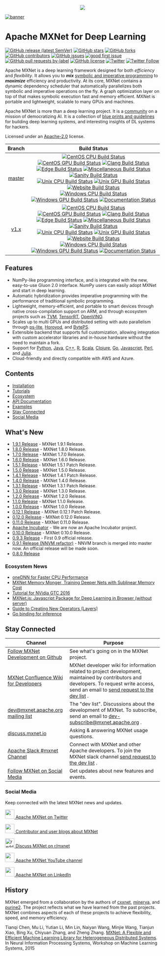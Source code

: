 <!--
  ~ Licensed to the Apache Software Foundation (ASF) under one
  ~ or more contributor license agreements.  See the NOTICE file
  ~ distributed with this work for additional information
  ~ regarding copyright ownership.  The ASF licenses this file
  ~ to you under the Apache License, Version 2.0 (the
  ~ "License"); you may not use this file except in compliance
  ~ with the License.  You may obtain a copy of the License at
  ~
  ~   http://www.apache.org/licenses/LICENSE-2.0
  ~
  ~ Unless required by applicable law or agreed to in writing,
  ~ software distributed under the License is distributed on an
  ~ "AS IS" BASIS, WITHOUT WARRANTIES OR CONDITIONS OF ANY
  ~ KIND, either express or implied.  See the License for the
  ~ specific language governing permissions and limitations
  ~ under the License.
  ~
-->

<div align="center">
  <a href="https://mxnet.apache.org/"><img src="https://raw.githubusercontent.com/dmlc/web-data/master/mxnet/image/mxnet_logo_2.png"></a><br>
</div>

[![banner](https://raw.githubusercontent.com/dmlc/web-data/master/mxnet/image/banner.png)](https://mxnet.apache.org)

Apache MXNet for Deep Learning
===========================================
[![GitHub release (latest SemVer)](https://img.shields.io/github/v/release/apache/mxnet)](https://github.com/apache/mxnet/releases) [![GitHub stars](https://img.shields.io/github/stars/apache/mxnet)](https://github.com/apache/mxnet/stargazers) [![GitHub forks](https://img.shields.io/github/forks/apache/mxnet)](https://github.com/apache/mxnet/network) [![GitHub contributors](https://img.shields.io/github/contributors-anon/apache/mxnet)](https://github.com/apache/mxnet/graphs/contributors) [![GitHub issues](https://img.shields.io/github/issues/apache/mxnet)](https://github.com/apache/mxnet/issues) [![good first issue](https://img.shields.io/github/issues/apache/mxnet/good%20first%20issue)](https://github.com/apache/mxnet/labels/good%20first%20issue) [![GitHub pull requests by-label](https://img.shields.io/github/issues-pr/apache/mxnet/pr-awaiting-review)](https://github.com/apache/mxnet/labels/pr-awaiting-review) [![GitHub license](https://img.shields.io/github/license/apache/mxnet)](https://github.com/apache/mxnet/blob/master/LICENSE) [![Twitter](https://img.shields.io/twitter/url?style=social&url=https%3A%2F%2Fgithub.com%2Fapache%2Fmxnet)](https://twitter.com/intent/tweet?text=Wow:%20https%3A%2F%2Fgithub.com%2Fapache%2Fmxnet%20@ApacheMXNet) [![Twitter Follow](https://img.shields.io/twitter/follow/ApacheMXNet?style=social)](https://twitter.com/ApacheMXNet)

Apache MXNet is a deep learning framework designed for both *efficiency* and *flexibility*.
It allows you to ***mix*** [symbolic and imperative programming](https://mxnet.apache.org/api/architecture/program_model)
to ***maximize*** efficiency and productivity.
At its core, MXNet contains a dynamic dependency scheduler that automatically parallelizes both symbolic and imperative operations on the fly.
A graph optimization layer on top of that makes symbolic execution fast and memory efficient.
MXNet is portable and lightweight, scalable to many GPUs and machines.

Apache MXNet is more than a deep learning project. It is a [community](https://mxnet.apache.org/versions/master/community)
on a mission of democratizing AI. It is a collection of [blue prints and guidelines](https://mxnet.apache.org/api/architecture/overview)
for building deep learning systems, and interesting insights of DL systems for hackers.

Licensed under an [Apache-2.0](https://github.com/apache/mxnet/blob/master/LICENSE) license.

| Branch  | Build Status  |
|:-------:|:-------------:|
| [master](https://github.com/apache/mxnet/tree/master) | [![CentOS CPU Build Status](http://jenkins.mxnet-ci.com/job/mxnet-validation/job/centos-cpu/job/master/badge/icon?subject=build%20centos%20cpu)](http://jenkins.mxnet-ci.com/job/mxnet-validation/job/centos-cpu/job/master/) [![CentOS GPU Build Status](http://jenkins.mxnet-ci.com/job/mxnet-validation/job/centos-gpu/job/master/badge/icon?subject=build%20centos%20gpu)](http://jenkins.mxnet-ci.com/job/mxnet-validation/job/centos-gpu/job/master/) [![Clang Build Status](http://jenkins.mxnet-ci.com/job/mxnet-validation/job/clang/job/master/badge/icon?subject=build%20clang)](http://jenkins.mxnet-ci.com/job/mxnet-validation/job/clang/job/master/) <br> [![Edge Build Status](http://jenkins.mxnet-ci.com/job/mxnet-validation/job/edge/job/master/badge/icon?subject=build%20edge)](http://jenkins.mxnet-ci.com/job/mxnet-validation/job/edge/job/master/) [![Miscellaneous Build Status](http://jenkins.mxnet-ci.com/job/mxnet-validation/job/miscellaneous/job/master/badge/icon?subject=build%20miscellaneous)](http://jenkins.mxnet-ci.com/job/mxnet-validation/job/miscellaneous/job/master/) [![Sanity Build Status](http://jenkins.mxnet-ci.com/job/mxnet-validation/job/sanity/job/master/badge/icon?subject=build%20sanity)](http://jenkins.mxnet-ci.com/job/mxnet-validation/job/sanity/job/master/) <br> [![Unix CPU Build Status](http://jenkins.mxnet-ci.com/job/mxnet-validation/job/unix-cpu/job/master/badge/icon?subject=build%20unix%20cpu)](http://jenkins.mxnet-ci.com/job/mxnet-validation/job/unix-cpu/job/master/) [![Unix GPU Build Status](http://jenkins.mxnet-ci.com/job/mxnet-validation/job/unix-gpu/job/master/badge/icon?subject=build%20unix%20gpu)](http://jenkins.mxnet-ci.com/job/mxnet-validation/job/unix-gpu/job/master/) [![Website Build Status](http://jenkins.mxnet-ci.com/job/mxnet-validation/job/website/job/master/badge/icon?subject=build%20website)](http://jenkins.mxnet-ci.com/job/mxnet-validation/job/website/job/master/) <br> [![Windows CPU Build Status](http://jenkins.mxnet-ci.com/job/mxnet-validation/job/windows-cpu/job/master/badge/icon?subject=build%20windows%20cpu)](http://jenkins.mxnet-ci.com/job/mxnet-validation/job/windows-cpu/job/master/) [![Windows GPU Build Status](http://jenkins.mxnet-ci.com/job/mxnet-validation/job/windows-gpu/job/master/badge/icon?subject=build%20windows%20gpu)](http://jenkins.mxnet-ci.com/job/mxnet-validation/job/windows-gpu/job/master/) [![Documentation Status](http://jenkins.mxnet-ci.com/job/restricted-website-build/badge/icon)](https://mxnet.apache.org/) |
| [v1.x](https://github.com/apache/mxnet/tree/v1.x) | [![CentOS CPU Build Status](http://jenkins.mxnet-ci.com/job/mxnet-validation/job/centos-cpu/job/v1.x/badge/icon?subject=build%20centos%20cpu)](http://jenkins.mxnet-ci.com/job/mxnet-validation/job/centos-cpu/job/v1.x/) [![CentOS GPU Build Status](http://jenkins.mxnet-ci.com/job/mxnet-validation/job/centos-gpu/job/v1.x/badge/icon?subject=build%20centos%20gpu)](http://jenkins.mxnet-ci.com/job/mxnet-validation/job/centos-gpu/job/v1.x/) [![Clang Build Status](http://jenkins.mxnet-ci.com/job/mxnet-validation/job/clang/job/v1.x/badge/icon?subject=build%20clang)](http://jenkins.mxnet-ci.com/job/mxnet-validation/job/clang/job/v1.x/) <br> [![Edge Build Status](http://jenkins.mxnet-ci.com/job/mxnet-validation/job/edge/job/v1.x/badge/icon?subject=build%20edge)](http://jenkins.mxnet-ci.com/job/mxnet-validation/job/edge/job/v1.x/) [![Miscellaneous Build Status](http://jenkins.mxnet-ci.com/job/mxnet-validation/job/miscellaneous/job/v1.x/badge/icon?subject=build%20miscellaneous)](http://jenkins.mxnet-ci.com/job/mxnet-validation/job/miscellaneous/job/v1.x/) [![Sanity Build Status](http://jenkins.mxnet-ci.com/job/mxnet-validation/job/sanity/job/v1.x/badge/icon?subject=build%20sanity)](http://jenkins.mxnet-ci.com/job/mxnet-validation/job/sanity/job/v1.x/) <br> [![Unix CPU Build Status](http://jenkins.mxnet-ci.com/job/mxnet-validation/job/unix-cpu/job/v1.x/badge/icon?subject=build%20unix%20cpu)](http://jenkins.mxnet-ci.com/job/mxnet-validation/job/unix-cpu/job/v1.x/) [![Unix GPU Build Status](http://jenkins.mxnet-ci.com/job/mxnet-validation/job/unix-gpu/job/v1.x/badge/icon?subject=build%20unix%20gpu)](http://jenkins.mxnet-ci.com/job/mxnet-validation/job/unix-gpu/job/v1.x/) [![Website Build Status](http://jenkins.mxnet-ci.com/job/mxnet-validation/job/website/job/v1.x/badge/icon?subject=build%20website)](http://jenkins.mxnet-ci.com/job/mxnet-validation/job/website/job/v1.x/) <br> [![Windows CPU Build Status](http://jenkins.mxnet-ci.com/job/mxnet-validation/job/windows-cpu/job/v1.x/badge/icon?subject=build%20windows%20cpu)](http://jenkins.mxnet-ci.com/job/mxnet-validation/job/windows-cpu/job/v1.x/) [![Windows GPU Build Status](http://jenkins.mxnet-ci.com/job/mxnet-validation/job/windows-gpu/job/v1.x/badge/icon?subject=build%20windows%20gpu)](http://jenkins.mxnet-ci.com/job/mxnet-validation/job/windows-gpu/job/v1.x/) [![Documentation Status](http://jenkins.mxnet-ci.com/job/restricted-website-build/badge/icon)](https://mxnet.apache.org/) |

Features
--------
* NumPy-like programming interface, and is integrated with the new, easy-to-use Gluon 2.0 interface. NumPy users can easily adopt MXNet and start in deep learning.
* Automatic hybridization provides imperative programming with the performance of traditional symbolic programming.
* Lightweight, memory-efficient, and portable to smart devices through native cross-compilation support on ARM, and through ecosystem projects such as [TVM](https://tvm.ai), [TensorRT](https://docs.nvidia.com/deeplearning/tensorrt/developer-guide/index.html), [OpenVINO](https://software.intel.com/content/www/us/en/develop/tools/openvino-toolkit.html).
* Scales up to multi GPUs and distributed setting with auto parallelism through [ps-lite](https://github.com/dmlc/ps-lite), [Horovod](https://github.com/horovod/horovod), and [BytePS](https://github.com/bytedance/byteps).
* Extensible backend that supports full customization, allowing integration with custom accelerator libraries and in-house hardware without the need to maintain a fork.
* Support for [Python](https://mxnet.apache.org/api/python), [Java](https://mxnet.apache.org/api/java), [C++](https://mxnet.apache.org/api/cpp), [R](https://mxnet.apache.org/api/r), [Scala](https://mxnet.apache.org/api/scala), [Clojure](https://mxnet.apache.org/api/clojure), [Go](https://github.com/jdeng/gomxnet/), [Javascript](https://github.com/dmlc/mxnet.js/), [Perl](https://mxnet.apache.org/api/perl), and [Julia](https://mxnet.apache.org/api/julia).
* Cloud-friendly and directly compatible with AWS and Azure.

Contents
--------
* [Installation](https://mxnet.apache.org/get_started)
* [Tutorials](https://mxnet.apache.org/api/python/docs/tutorials/)
* [Ecosystem](https://mxnet.apache.org/ecosystem)
* [API Documentation](https://mxnet.apache.org/api)
* [Examples](https://github.com/apache/mxnet-examples)
* [Stay Connected](#stay-connected)
* [Social Media](#social-media)

What's New
----------
* [1.9.1 Release](https://github.com/apache/mxnet/releases/tag/1.9.1) - MXNet 1.9.1 Release.
* [1.8.0 Release](https://github.com/apache/mxnet/releases/tag/1.8.0) - MXNet 1.8.0 Release.
* [1.7.0 Release](https://github.com/apache/mxnet/releases/tag/1.7.0) - MXNet 1.7.0 Release.
* [1.6.0 Release](https://github.com/apache/mxnet/releases/tag/1.6.0) - MXNet 1.6.0 Release.
* [1.5.1 Release](https://github.com/apache/mxnet/releases/tag/1.5.1) - MXNet 1.5.1 Patch Release.
* [1.5.0 Release](https://github.com/apache/mxnet/releases/tag/1.5.0) - MXNet 1.5.0 Release.
* [1.4.1 Release](https://github.com/apache/mxnet/releases/tag/1.4.1) - MXNet 1.4.1 Patch Release.
* [1.4.0 Release](https://github.com/apache/mxnet/releases/tag/1.4.0) - MXNet 1.4.0 Release.
* [1.3.1 Release](https://github.com/apache/mxnet/releases/tag/1.3.1) - MXNet 1.3.1 Patch Release.
* [1.3.0 Release](https://github.com/apache/mxnet/releases/tag/1.3.0) - MXNet 1.3.0 Release.
* [1.2.0 Release](https://github.com/apache/mxnet/releases/tag/1.2.0) - MXNet 1.2.0 Release.
* [1.1.0 Release](https://github.com/apache/mxnet/releases/tag/1.1.0) - MXNet 1.1.0 Release.
* [1.0.0 Release](https://github.com/apache/mxnet/releases/tag/1.0.0) - MXNet 1.0.0 Release.
* [0.12.1 Release](https://github.com/apache/mxnet/releases/tag/0.12.1) - MXNet 0.12.1 Patch Release.
* [0.12.0 Release](https://github.com/apache/mxnet/releases/tag/0.12.0) - MXNet 0.12.0 Release.
* [0.11.0 Release](https://github.com/apache/mxnet/releases/tag/0.11.0) - MXNet 0.11.0 Release.
* [Apache Incubator](http://incubator.apache.org/projects/mxnet.html) - We are now an Apache Incubator project.
* [0.10.0 Release](https://github.com/apache/mxnet/releases/tag/v0.10.0) - MXNet 0.10.0 Release.
* [0.9.3 Release](./docs/architecture/release_note_0_9.md) - First 0.9 official release.
* [0.9.1 Release (NNVM refactor)](./docs/architecture/release_note_0_9.md) - NNVM branch is merged into master now. An official release will be made soon.
* [0.8.0 Release](https://github.com/apache/mxnet/releases/tag/v0.8.0)

### Ecosystem News

* [oneDNN for Faster CPU Performance](docs/python_docs/python/tutorials/performance/backend/dnnl/dnnl_readme.md)
* [MXNet Memory Monger, Training Deeper Nets with Sublinear Memory Cost](https://github.com/dmlc/mxnet-memonger)
* [Tutorial for NVidia GTC 2016](https://github.com/dmlc/mxnet-gtc-tutorial)
* [MXNet.js: Javascript Package for Deep Learning in Browser (without server)](https://github.com/dmlc/mxnet.js/)
* [Guide to Creating New Operators (Layers)](https://mxnet.apache.org/api/faq/new_op)
* [Go binding for inference](https://github.com/songtianyi/go-mxnet-predictor)

Stay Connected
--------------

| Channel | Purpose |
|---|---|
| [Follow MXNet Development on Github](https://github.com/apache/mxnet/issues) | See what's going on in the MXNet project. |
| [MXNet Confluence Wiki for Developers](https://cwiki.apache.org/confluence/display/MXNET/Apache+MXNet+Home) <i class="fas fa-external-link-alt"> | MXNet developer wiki for information related to project development, maintained by contributors and developers. To request write access, send an email to [send request to the dev list](mailto:dev@mxnet.apache.org?subject=Requesting%20CWiki%20write%20access) <i class="far fa-envelope"></i>. |
| [dev@mxnet.apache.org mailing list](https://lists.apache.org/list.html?dev@mxnet.apache.org) | The "dev list". Discussions about the development of MXNet. To subscribe, send an email to [dev-subscribe@mxnet.apache.org](mailto:dev-subscribe@mxnet.apache.org) <i class="far fa-envelope"></i>. |
| [discuss.mxnet.io](https://discuss.mxnet.io) <i class="fas fa-external-link-alt"></i> | Asking & answering MXNet usage questions. |
| [Apache Slack #mxnet Channel](https://the-asf.slack.com/archives/C7FN4FCP9) <i class="fas fa-external-link-alt"> | Connect with MXNet and other Apache developers. To join the MXNet slack channel [send request to the dev list](mailto:dev@mxnet.apache.org?subject=Requesting%20slack%20access) <i class="far fa-envelope"></i>. |
| [Follow MXNet on Social Media](#social-media) | Get updates about new features and events. |


### Social Media

Keep connected with the latest MXNet news and updates.

<p>
<a href="https://twitter.com/apachemxnet"><img src="https://raw.githubusercontent.com/dmlc/web-data/master/mxnet/social/twitter.svg?sanitize=true" height="30px"/> Apache MXNet on Twitter</a>
</p>
<p>
<a href="https://medium.com/apache-mxnet"><img src="https://raw.githubusercontent.com/dmlc/web-data/master/mxnet/social/medium_black.svg?sanitize=true" height="30px"/> Contributor and user blogs about MXNet</a>
</p>
<p>
<a href="https://reddit.com/r/mxnet"><img src="https://raw.githubusercontent.com/dmlc/web-data/master/mxnet/social/reddit_blue.svg?sanitize=true" height="30px" alt="reddit"/> Discuss MXNet on r/mxnet</a>
</p>
<p>
<a href="https://www.youtube.com/apachemxnet"><img src="https://raw.githubusercontent.com/dmlc/web-data/master/mxnet/social/youtube_red.svg?sanitize=true" height="30px"/> Apache MXNet YouTube channel</a>
</p>
<p>
<a href="https://www.linkedin.com/company/apache-mxnet"><img src="https://raw.githubusercontent.com/dmlc/web-data/master/mxnet/social/linkedin.svg?sanitize=true" height="30px"/> Apache MXNet on LinkedIn</a>
</p>


History
-------
MXNet emerged from a collaboration by the authors of [cxxnet](https://github.com/dmlc/cxxnet), [minerva](https://github.com/dmlc/minerva), and [purine2](https://github.com/purine/purine2). The project reflects what we have learned from the past projects. MXNet combines aspects of each of these projects to achieve flexibility, speed, and memory efficiency.

Tianqi Chen, Mu Li, Yutian Li, Min Lin, Naiyan Wang, Minjie Wang, Tianjun Xiao,
Bing Xu, Chiyuan Zhang, and Zheng Zhang.
[MXNet: A Flexible and Efficient Machine Learning Library for Heterogeneous Distributed Systems](https://github.com/dmlc/web-data/raw/master/mxnet/paper/mxnet-learningsys.pdf).
In Neural Information Processing Systems, Workshop on Machine Learning Systems, 2015
